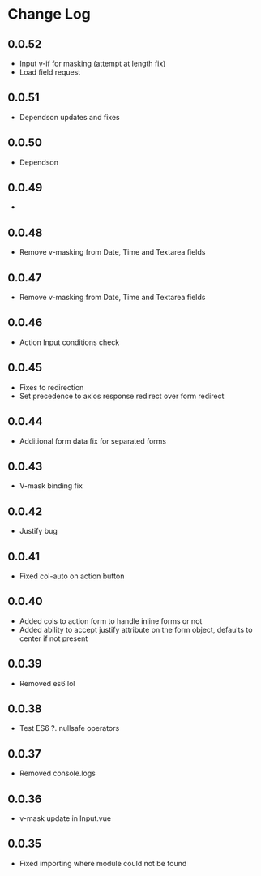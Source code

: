 # Change Log

## 0.0.52
- Input v-if for masking (attempt at length fix)
- Load field request
## 0.0.51
- Dependson updates and fixes
## 0.0.50
- Dependson 

## 0.0.49
- 

## 0.0.48
- Remove v-masking from Date, Time and Textarea fields

## 0.0.47
- Remove v-masking from Date, Time and Textarea fields

## 0.0.46
- Action Input conditions check 

## 0.0.45
- Fixes to redirection
- Set precedence to axios response redirect over form redirect 

## 0.0.44
- Additional form data fix for separated forms

## 0.0.43
- V-mask binding fix 

## 0.0.42
- Justify bug 

## 0.0.41
- Fixed col-auto on action button

## 0.0.40
- Added cols to action form to handle inline forms or not
- Added ability to accept justify attribute on the form object, defaults to center if not present

## 0.0.39
- Removed es6 lol

## 0.0.38
- Test ES6 ?. nullsafe operators

## 0.0.37
- Removed console.logs

## 0.0.36
- v-mask update in Input.vue

## 0.0.35
- Fixed importing where module could not be found
